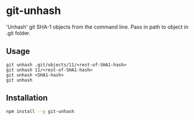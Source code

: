 # git-unhash

'Unhash' git SHA-1 objects from the command line. Pass in path to object in .git folder.

## Usage
```
git unhash .git/objects/11/<rest-of-SHA1-hash>   
git unhash 11/<rest-of-SHA1-hash>
git unhash <SHA1-hash>
git unhash
```

## Installation

```sh
npm install --g git-unhash
```
